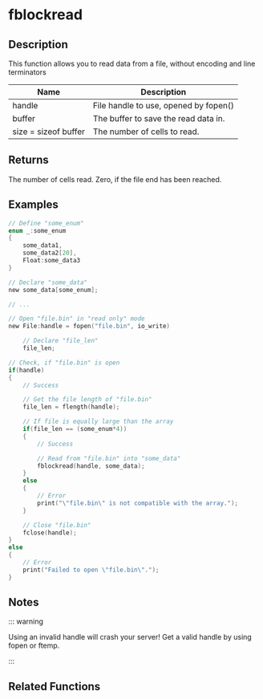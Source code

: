 # fblockread

## Description

This function allows you to read data from a file, without encoding and line terminators

| Name                 | Description                           |
| -------------------- | ------------------------------------- |
| handle               | File handle to use, opened by fopen() |
| buffer               | The buffer to save the read data in.  |
| size = sizeof buffer | The number of cells to read.          |

## Returns

The number of cells read. Zero, if the file end has been reached.

## Examples

```c
// Define "some_enum"
enum _:some_enum
{
	some_data1,
	some_data2[20],
	Float:some_data3
}

// Declare "some_data"
new some_data[some_enum];

// ...

// Open "file.bin" in "read only" mode
new File:handle = fopen("file.bin", io_write)

	// Declare "file_len"
	file_len;

// Check, if "file.bin" is open
if(handle)
{
	// Success

	// Get the file length of "file.bin"
	file_len = flength(handle);

	// If file is equally large than the array
	if(file_len == (some_enum*4))
	{
		// Success

		// Read from "file.bin" into "some_data"
		fblockread(handle, some_data);
	}
	else
	{
		// Error
		print("\"file.bin\" is not compatible with the array.");
	}

	// Close "file.bin"
	fclose(handle);
}
else
{
	// Error
	print("Failed to open \"file.bin\".");
}
```

## Notes

::: warning

Using an invalid handle will crash your server! Get a valid handle by using fopen or ftemp.

:::

## Related Functions
